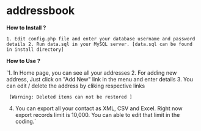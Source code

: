 # addressbook

**How to Install ?**

`1. Edit config.php file and enter your database username and password details
 2. Run data.sql in your MySQL server. [data.sql can be found in install directory] `
 
 
 **How to Use ?**
 
 `1. In Home page, you can see all your addresses
  2. For adding new address, Just click on "Add New" link in the menu and enter details
  3. You can edit / delete the address by cliking respective links
     
     [Warning: Deleted items can not be restored ]
  4. You can export all your contact as XML, CSV and Excel. 
     Right now export records limit is 10,000. You can able to edit that limit in the coding.`
  
